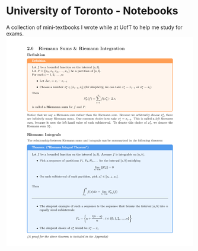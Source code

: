 # University of Toronto - Notebooks
A collection of mini-textbooks I wrote while at UofT to help me study for exams.
![Screenshot](https://github.com/iahuang/uoft-notebooks/raw/main/assets/screenshot1.png)
